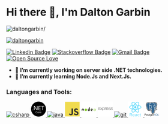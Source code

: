 # Hi there 👋, I'm Dalton Garbin

<p align="left"> <img src=https://komarev.com/ghpvc/?username=daltongarbin alt=daltongarbin/> </p>

<p align="left"> <a href="https://twitter.com/daltongarbin" target="blank"><img src="https://img.shields.io/twitter/follow/daltongarbin?logo=twitter&style=for-the-badge" alt="daltongarbin" /></a> </p>

[![Linkedin Badge](https://img.shields.io/badge/-LinkedIn-blue?style=flat-square&logo=Linkedin&logoColor=white&link=https://www.linkedin.com/in/daltongarbin/)](https://www.linkedin.com/in/daltongarbin/)
[![Stackoverflow Badge](https://img.shields.io/badge/-Stackoverflow-4CA143?style=flat-square&logo=Stackoverflow&logoColor=white&link=https://stackoverflow.com/users/12226306/dalton-garbin)](https://stackoverflow.com/users/12226306/dalton-garbin)
[![Gmail Badge](https://img.shields.io/badge/-Gmail.com-c14438?style=flat-square&logo=Gmail&logoColor=white&link=mailto:daltongarbin@gmail.com)](mailto:daltongarbin@gmail.com)
[![Open Source Love](https://badges.frapsoft.com/os/v2/open-source.svg?v=103)](https://github.com/daltongarbin) 


- 🔭 **I’m currently working on server side .NET technologies.**
- 🌱 **I’m currently learning Node.Js and Next.Js.**


<h3 align="left">Languages and Tools:</h3>
<p align="left">
<a href="https://docs.microsoft.com/en-us/dotnet/csharp/" target="_blank"> <img src="https://docs.microsoft.com/pt-br/windows/images/csharp-logo.png" alt="csharp" width="40" height="40"/> </a>
<a href="https://dotnet.microsoft.com/en-us/" target="_blank"> <img src="https://github.com/devicons/devicon/blob/master/icons/dotnetcore/dotnetcore-plain.svg" alt="dotnetcore" width="40" height="40"/> </a>
<a href="https://docs.oracle.com/en/java/" target="_blank"> <img src="https://github.com/tomchen/stack-icons/blob/master/logos/java.svg" alt="java" width="40" height="40"/> </a>
    <a href="https://developer.mozilla.org/en-US/docs/Web/JavaScript" target="_blank"> <img src="https://raw.githubusercontent.com/devicons/devicon/master/icons/javascript/javascript-original.svg" alt="javascript" width="40" height="40"/> </a>
      <a href="https://nodejs.org" target="_blank"> <img src="https://raw.githubusercontent.com/devicons/devicon/master/icons/nodejs/nodejs-original-wordmark.svg" alt="nodejs" width="40" height="40"/> </a>
    <a href="https://expressjs.com" target="_blank"> <img src="https://raw.githubusercontent.com/devicons/devicon/master/icons/express/express-original-wordmark.svg" alt="express" width="40" height="40"/> </a>
    <a href="https://git-scm.com/" target="_blank"> <img src="https://git-scm.com/images/logos/downloads/Git-Icon-1788C.png" alt="git" width="40" height="40"/> </a>
      <a href="https://reactjs.org/" target="_blank"> <img src="https://raw.githubusercontent.com/devicons/devicon/master/icons/react/react-original-wordmark.svg" alt="react" width="40" height="40"/> </a>
    <a href="https://www.postgresql.org" target="_blank"> <img src="https://raw.githubusercontent.com/devicons/devicon/master/icons/postgresql/postgresql-original-wordmark.svg" alt="postgresql" width="40" height="40"/> </a>
